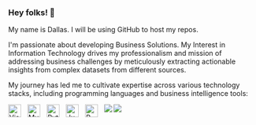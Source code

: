 ### Hey folks! 👋
My name is Dallas. I will be using GitHub to host my repos. 

I'm passionate about developing Business Solutions. My Interest in Information Technology drives my professionalism and mission of addressing business challenges by meticulously extracting actionable insights from complex datasets from different sources.

My journey has led me to cultivate expertise across various technology stacks, including programming languages and business intelligence tools:
  </p>
  
<img align="left" alt="Visual Studio Code" width="26px" src="https://cdn.jsdelivr.net/gh/devicons/devicon/icons/vscode/vscode-original.svg" style="padding-right:10px;" />
<img align="left" alt="MySQL" width="26px" src="https://cdn.jsdelivr.net/gh/devicons/devicon/icons/mysql/mysql-original.svg" style="padding-right:10px;" />
<img align="left" alt="Python" width="26px" src="https://cdn.jsdelivr.net/gh/devicons/devicon/icons/python/python-original.svg" style="padding-right:10px;" />
<img align="left" alt="Jupyter" width="26px" src="https://cdn.jsdelivr.net/gh/devicons/devicon/icons/jupyter/jupyter-original.svg" style="padding-right:10px;" />
<img align="left" alt="R" width="26px" src="https://cdn.jsdelivr.net/gh/devicons/devicon/icons/r/r-original.svg" style="padding-right:10px;" />
<img align="left" src="https://img.shields.io/badge/PowerBI-F2C811?style=for-the-badge&logo=Power%20BI&logoColor=white" />
 <img align="left" src="https://img.shields.io/badge/Tableau-E97627?style=for-the-badge&logo=Tableau&logoColor=white" />
 
 



<!-- Count Visitors
![](https://komarev.com/ghpvc/?username=DallasBaba&color=lightgrey)
![](https://visitor-badge.glitch.me/badge?page_id=DallasBaba.DallasBaba)

- 🔭 I’m currently working on [Upwork](https://www.upwork.com/freelancers/~01c283d8b023c19ff5?viewMode=1)

<!--
